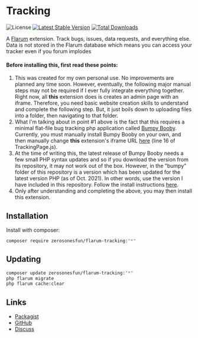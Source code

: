 # Tracking

![License](https://img.shields.io/badge/license-MIT-blue.svg) [![Latest Stable Version](https://img.shields.io/packagist/v/zerosonesfun/flarum-tracking.svg)](https://packagist.org/packages/zerosonesfun/flarum-tracking) [![Total Downloads](https://img.shields.io/packagist/dt/zerosonesfun/flarum-tracking.svg)](https://packagist.org/packages/zerosonesfun/flarum-tracking)

A [Flarum](http://flarum.org) extension. Track bugs, issues, data requests, and everything else. Data is not stored in the Flarum database which means you can access your tracker even if you forum implodes

#### Before installing this, first read these points:
1. This was created for my own personal use. No improvements are planned any time soon. However, eventually, the following major manual steps may not be required if I ever fully integrate everything together. Right now, all **this** extension does is creates an admin page with an iframe. Therefore, you need basic website creation skills to understand and complete the following step. But, it just boils down to uploading files into a folder, then navigating to that folder.
2. What I'm talking about in point #1 above is the fact that this requires a minimal flat-file bug tracking php application called [Bumpy Booby](https://github.com/piero-la-lune/Bumpy-Booby). Currently, you must manually install Bumpy Booby on your own, and then manually change **this** extension's iframe URL [here](https://github.com/zerosonesfun/flarum-tracking/blob/5ad8cea98880357beed847f64b5ec5235093f1b5/js/src/admin/components/TrackingPage.js#L16) (line 16 of TrackingPage.js).
3. At the time of writing this, the latest release of Bumpy Booby needs a few small PHP syntax updates and so if you download the version from its repository, it may not work out of the box. However, in the "bumpy" folder of this repository is a version which has been updated for the latest version PHP (as of Oct. 2021). In other words, use the version I have included in this repository. Follow the install instructions [here](https://github.com/piero-la-lune/Bumpy-Booby).
4. Only after understanding and completing the above, you may then install this extension.

## Installation

Install with composer:

```sh
composer require zerosonesfun/flarum-tracking:"*"
```

## Updating

```sh
composer update zerosonesfun/flarum-tracking:"*"
php flarum migrate
php flarum cache:clear
```

## Links

- [Packagist](https://packagist.org/packages/zerosonesfun/flarum-tracking)
- [GitHub](https://github.com/zerosonesfun/flarum-tracking)
- [Discuss](https://discuss.flarum.org/d/PUT_DISCUSS_SLUG_HERE)
